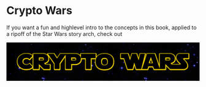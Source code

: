 # Crypto Wars

If you want a fun and highlevel intro to the concepts in this book, applied to a ripoff of the Star Wars story arch, check out 
<p align="center">
  <img src="crypto_wars.png" href="https://burrrata.github.io/crypto_wars/">
</p>

